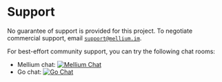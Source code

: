 # Support

No guarantee of support is provided for this project.
To negotiate commercial support, email [`support@mellium.im`].

For best-effort community support, you can try the following chat rooms:

- Mellium chat: [![Mellium Chat](https://inverse.chat/badge.svg?room=mellium@conference.samwhited.com)](https://conversations.im/j/mellium@conference.samwhited.com)
- Go chat: [![Go Chat](https://inverse.chat/badge.svg?room=golang@conference.samwhited.com)](https://conversations.im/j/golang@conference.samwhited.com)


[`support@mellium.im`]: mailto:support@mellium.im

